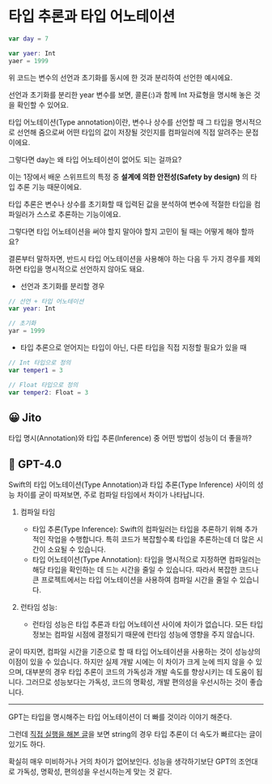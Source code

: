# 타입 추론과 타입 어노테이션

```swift
var day = 7

var yaer: Int
yaer = 1999
```

위 코드는 변수의 선언과 초기화를 동시에 한 것과 분리하여 선언한 예시에요.

선언과 초기화를 분리한 year 변수를 보면, 콜론(:)과 함께 Int 자료형을 명시해 놓은 것을 확인할 수 있어요.

타입 어노테이션(Type annotation)이란, 변수나 상수를 선언할 때 그 타입을 명시적으로 선언해 줌으로써 어떤 타입의 값이 저장될 것인지를 컴파일러에 직접 알려주는 문접이에요.

그렇다면 day는 왜 타입 어노테이션이 없어도 되는 걸까요?

이는 1장에서 배운 스위프트의 특정 중 **설계에 의한 안전성(Safety by design)** 의 타입 추론 기능 때문이에요.

타입 추론은 변수나 상수를 초기화할 때 입력된 값을 분석하여 변수에 적절한 타입을 컴파일러가 스스로 추론하는 기능이에요.

그렇다면 타입 어노테이션을 써야 할지 말아야 할지 고민이 될 때는 어떻게 해야 할까요?

결론부터 말하자면, 반드시 타입 어노테이션을 사용해야 하는 다음 두 가지 경우를 제외하면 타입을 명시적으로 선언하지 않아도 돼요.

- 선언과 초기화를 분리할 경우

```swift
// 선언 + 타입 어노테이션
var year: Int

// 초기화
yar = 1999
```

- 타입 추론으로 얻어지는 타입이 아닌, 다른 타입을 직접 지정할 필요가 있을 때

```swift
// Int 타입으로 정의
var temper1 = 3

// Float 타입으로 정의
var temper2: Float = 3
```

## 😀 Jito

타입 명시(Annotation)와 타입 추론(Inference) 중 어떤 방법이 성능이 더 좋을까?

## 🤖 GPT-4.0

Swift의 타입 어노테이션(Type Annotation)과 타입 추론(Type Inference) 사이의 성능 차이를 굳이 따져보면, 주로 컴파일 타임에서 차이가 나타납니다.

1. 컴파일 타임

   - 타입 추론(Type Inference): Swift의 컴파일러는 타입을 추론하기 위해 추가적인 작업을 수행합니다. 특히 코드가 복잡할수록 타입을 추론하는데 더 많은 시간이 소요될 수 있습니다.
   - 타입 어노테이션(Type Annotation): 타입을 명시적으로 지정하면 컴파일러는 해당 타입을 확인하는 데 드는 시간을 줄일 수 있습니다. 따라서 복잡한 코드나 큰 프로젝트에서는 타입 어노테이션을 사용하여 컴파일 시간을 줄일 수 있습니다.

2. 런타임 성능:
   - 런타임 성능은 타입 추론과 타입 어노테이션 사이에 차이가 없습니다. 모든 타입 정보는 컴파일 시점에 결정되기 때문에 런타임 성능에 영향을 주지 않습니다.

굳이 따지면, 컴파일 시간을 기준으로 할 때 타입 어노테이션을 사용하는 것이 성능상의 이점이 있을 수 있습니다. 하지만 실제 개발 시에는 이 차이가 크게 눈에 띄지 않을 수 있으며, 대부분의 경우 타입 추론이 코드의 가독성과 개발 속도를 향상시키는 데 도움이 됩니다. 그러므로 성능보다는 가독성, 코드의 명확성, 개발 편의성을 우선시하는 것이 좋습니다.

---

GPT는 타입을 명시해주는 타입 어노테이션이 더 빠를 것이라 이야기 해준다.

그런데 [직접 실행을 해본 글](https://forums.swift.org/t/regarding-swift-type-inference-compile-time-performance/49748)을 보면 string의 경우 타입 추론이 더 속도가 빠르다는 글이 있기도 하다.

확실히 매우 미비하거나 거의 차이가 없어보인다. 성능을 생각하기보단 GPT의 조언대로 가독성, 명확성, 편의성을 우선시하는게 맞는 것 같다.
